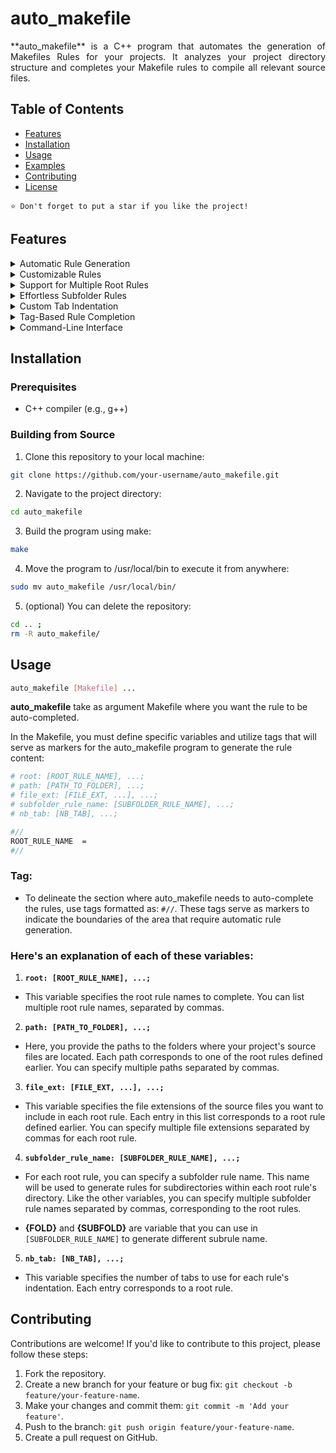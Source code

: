 # auto_makefile

<p align="justify">**auto_makefile** is a C++ program that automates the generation of Makefiles Rules for your projects. It analyzes your project directory structure and completes your Makefile rules to compile all relevant source files.</p>

## Table of Contents
- [Features](#features)
- [Installation](#installation)
- [Usage](#usage)
- [Examples](#examples)
- [Contributing](#contributing)
- [License](#license)

`⭐ Don't forget to put a star if you like the project!`

## Features

<details close>
  <summary>Automatic Rule Generation</summary>
  <p align="justify">Auto-generates Makefile rules for compiling source files, saving you time and effort in manual Makefile creation.</p>
</details>
<details close>
  <summary>Customizable Rules</summary>
  <p align="justify">Allows you to define root rules, file extensions, paths, and subfolder rules, making it easy to adapt the Makefile generation to your project's structure and requirements.</p>
</details>
<details close>
  <summary>Support for Multiple Root Rules</summary>
  <p align="justify">Create separate compilation rules for different parts or components of your project by specifying multiple root rules.</p>
</details>
<details close>
  <summary>Effortless Subfolder Rules</summary>
  <p align="justify">Simplifies the generation of rules for subdirectories within root directories, enhancing project organization.</p>
</details>
<details close>
  <summary>Custom Tab Indentation</summary>
  <p align="justify">Lets you customize the number of tabs used for indentation in the generated Makefile, ensuring consistent formatting.</p>
</details>
<details close>
  <summary>Tag-Based Rule Completion</summary>
  <p align="justify">Uses tags (#//) as markers to indicate where auto-completion should take place in the Makefile, giving you control over rule placement.</p>
</details>
<details close>
  <summary>Command-Line Interface</summary>
  <p align="justify">Provides a command-line interface for easy execution and integration into your project's build process.</p>
</details>

## Installation

### Prerequisites

- C++ compiler (e.g., g++)

### Building from Source

1. Clone this repository to your local machine:
```bash
git clone https://github.com/your-username/auto_makefile.git
```

2. Navigate to the project directory:
```bash
cd auto_makefile
```
3. Build the program using make:
```bash
make
```

4. Move the program to /usr/local/bin to execute it from anywhere:
```bash
sudo mv auto_makefile /usr/local/bin/
```

5. (optional) You can delete the repository:
```bash
cd .. ;
rm -R auto_makefile/
```
## Usage
```bash
auto_makefile [Makefile] ...
```
**auto_makefile** take as argument Makefile where you want the rule to be auto-completed.

In the Makefile, you must define specific variables and utilize tags that will serve as markers for the auto_makefile program to generate the rule content:
```bash
# root: [ROOT_RULE_NAME], ...;
# path: [PATH_TO_FOLDER], ...;
# file_ext: [FILE_EXT, ...], ...;
# subfolder_rule_name: [SUBFOLDER_RULE_NAME], ...;
# nb_tab: [NB_TAB], ...;

#//
ROOT_RULE_NAME  =
#//
```
### Tag:

- To delineate the section where auto_makefile needs to auto-complete the rules, use tags formatted as: `#//`. These tags serve as markers to indicate the boundaries of the area that require automatic rule generation.

### Here's an explanation of each of these variables:

1. **`root: [ROOT_RULE_NAME], ...;`**

- This variable specifies the root rule names to complete. You can list multiple root rule names, separated by commas.

2. **`path: [PATH_TO_FOLDER], ...;`**

- Here, you provide the paths to the folders where your project's source files are located. Each path corresponds to one of the root rules defined earlier. You can specify multiple paths separated by commas.

3. **`file_ext: [FILE_EXT, ...], ...;`**

- This variable specifies the file extensions of the source files you want to include in each root rule. Each entry in this list corresponds to a root rule defined earlier. You can specify multiple file extensions separated by commas for each root rule.

4. **`subfolder_rule_name: [SUBFOLDER_RULE_NAME], ...;`**

- For each root rule, you can specify a subfolder rule name. This name will be used to generate rules for subdirectories within each root rule's directory. Like the other variables, you can specify multiple subfolder rule names separated by commas, corresponding to the root rules.

- **{FOLD}** and **{SUBFOLD}** are variable that you can use in `[SUBFOLDER_RULE_NAME]` to generate different subrule name.

5. **`nb_tab: [NB_TAB], ...;`**

- This variable specifies the number of tabs to use for each rule's indentation. Each entry corresponds to a root rule.

## Contributing
Contributions are welcome! If you'd like to contribute to this project, please follow these steps:

1. Fork the repository.
2. Create a new branch for your feature or bug fix: `git checkout -b feature/your-feature-name`.
3. Make your changes and commit them: `git commit -m 'Add your feature'`.
4. Push to the branch: `git push origin feature/your-feature-name`.
5. Create a pull request on GitHub.

